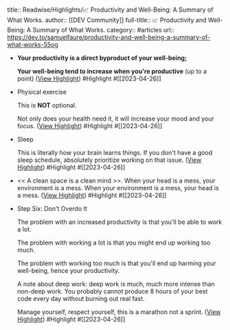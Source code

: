 title:: Readwise/Highlights/📈 Productivity and Well-Being: A Summary of What Works.
author:: [[DEV Community]]
full-title:: 📈 Productivity and Well-Being: A Summary of What Works.
category:: #articles
url:: https://dev.to/samuelfaure/productivity-and-well-being-a-summary-of-what-works-55og

- **Your productivity is a direct byproduct of your well-being;**
  
  **Your well-being tend to increase when you're productive** (up to a point) ([View Highlight](https://read.readwise.io/read/01gyxy6nj5jyax1m01fsd7jy1t)) #Highlight #[[2023-04-26]]
- Physical exercise
  
  This is **NOT** optional.
  
  Not only does your health need it, it will increase your mood and your focus. ([View Highlight](https://read.readwise.io/read/01gyxy72rhj1s8pn0pgn1epyg0)) #Highlight #[[2023-04-26]]
- Sleep
  
  This is literally how your brain learns things. If you don't have a good sleep schedule, absolutely prioritize working on that issue. ([View Highlight](https://read.readwise.io/read/01gyxy79h6htfc078bdnddxqyw)) #Highlight #[[2023-04-26]]
- << A clean space is a clean mind >>. When your head is a mess, your environment is a mess. When your environment is a mess, your head is a mess. ([View Highlight](https://read.readwise.io/read/01gyxybx4k3774g0twvtgx25jt)) #Highlight #[[2023-04-26]]
- Step Six: Don't Overdo It
  
  The problem with an increased productivity is that you'll be able to work a lot.
  
  The problem with working a lot is that you might end up working too much.
  
  The problem with working too much is that you'll end up harming your well-being, hence your productivity.
  
  A note about deep work: deep work is much, much more intense than non-deep work. You probably cannot produce 8 hours of your best code every day without burning out real fast.
  
  Manage yourself, respect yourself, this is a marathon not a sprint. ([View Highlight](https://read.readwise.io/read/01gyxycz5j4r46s8ss5mwtdap6)) #Highlight #[[2023-04-26]]
